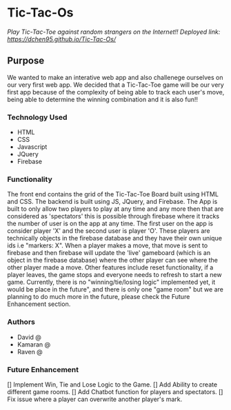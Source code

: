 # Tic-Tac-Os
*Play Tic-Tac-Toe against random strangers on the Internet!!*
*Deployed link:  https://dchen95.github.io/Tic-Tac-Os/*

## Purpose

We wanted to make an interative web app and also challenege ourselves on our very first web app. 
We decided that a Tic-Tac-Toe game will be our very first app because of the complexity of being able to 
track each user's move, being able to determine the winning combination and it is also fun!!

### Technology Used

* HTML
* CSS 
* Javascript
* JQuery
* Firebase

### Functionality

The front end contains the grid of the Tic-Tac-Toe Board built using HTML and CSS. The backend is built using JS, JQuery, and Firebase. The App is built to only allow two players to play at any time and any more then that are considered as 'spectators' this is possible through firebase where it tracks the number of user is on the app at any time. The first user on the app is consider player 'X' and the second user is player 'O'. These players are technically objects in the firebase database and they have their own unique ids i.e "markers: X". When a player makes a move, that move is sent to firebase and then firebase will update the 'live' gameboard (which is an object in the firebase database) where the other player can see where the other player made a move. Other features include reset functionality, if a player leaves, the game stops and everyone needs to refresh to start a new game. Currently, there is no "winning/tie/losing logic" implemented yet, it would be place in the future", and there is only one "game room" but we are planning to do much more in the future, please check the Future Enhancement section.

### Authors

* David @
* Kamaran @
* Raven @

### Future Enhancement 
[] Implement Win, Tie and Lose Logic to the Game. 
[] Add Ability to create different game rooms. 
[] Add Chatbot function for players and spectators.
[] Fix issue where a player can overwrite another player's mark. 

